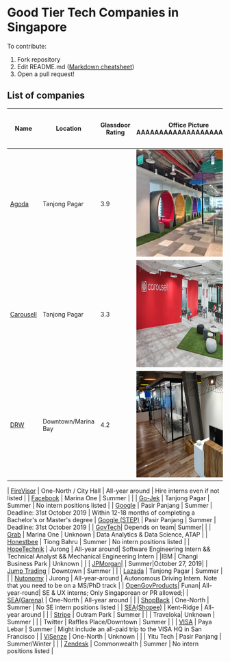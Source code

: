 
# Good Tier Tech Companies in Singapore

To contribute:
1. Fork repository
2. Edit README.md ([Markdown cheatsheet](https://github.com/tchapi/markdown-cheatsheet/blob/master/README.md))
4. Open a pull request!


## List of companies
| Name | Location | Glassdoor Rating | Office Picture AAAAAAAAAAAAAAAAAAAAAAA | Mid Level Engineer Salary | Bonus | Stock Options | Pantry | Annual Leaves | Size | Insurance for dependents, Covers pregnancy? | Notes |
|---|---|---|---|---|---|---|---|---|---|---|---|
| [Agoda](https://careersatagoda.com/)  | Tanjong Pagar | 3.9 | <img src="pictures/agoda.jpeg" alt="Agoda Office" height="250" width="400" > | $7000 | Yes | Yes | 8/10 | 18 | 1001 to 5000 | No/Pay $109 for dependents, No |
| [Carousell](https://careers.carousell.com/) | Tanjong Pagar | 3.3 | <img src="pictures/carousell.jpeg" alt="Carousell Office" height="250" width="400" > | $6000-$7000 | No | Yes | ? | 14 | 201 to 500 | No, No |
| [DRW](https://drw.com/careers/) | Downtown/Marina Bay | 4.2 | <img src="pictures/drw.jpg" alt="Drw Office" height="250" width="400" > | $8000->$10k++) | Yes!$$ | No | Good | 18-25(Depending on length of service) | 1001 to 5000 | Yes, Yes | Daily Catered Breakfasts, includes retirement plan |




| [FireVisor](https://angel.co/firevisor/jobs) | One-North / City Hall | All-year around | Hire interns even if not listed |
| [Facebook](https://www.facebook.com/careers/jobs/440222083369338/) | Marina One | Summer | |
| [Go-Jek](https://www.gojek.io/careers/) | Tanjong Pagar | Summer | No intern positions listed |
| [Google](https://careers.google.com/jobs/results/142027906936120006-software-engineering-intern-summer-2020/?company=Google&company=YouTube&hl=en&jlo=en-US&location=Singapore&q=Software%20Engineering%20intern)  | Pasir Panjang | Summer | Deadline: 31st October 2019 | Within 12-18 months of completing a Bachelor's or Master's degree
| [Google (STEP)](https://careers.google.com/jobs/results/97828209514422982-student-training-in-engineering-program-step-intern-2020/?company=Google&company=YouTube&hl=en&jlo=en-US&location=Singapore&q=Software%20Engineering%20intern)  | Pasir Panjang | Summer | Deadline: 31st October 2019 |
| [GovTech](https://govtech.taleo.net/careersection/govtech_internship/jobsearch.ftl)| Depends on team| Summer| |
| [Grab](https://grab.careers/job-details/?id=962b081ccd05013e0a432d0006525ea0)  | Marina One | Unknown | Data Analytics & Data Science, ATAP |
| [Honestbee](https://careers.honestbee.com/departments/job/)  | Tiong Bahru | Summer | No intern positions listed |
| [HopeTechnik](https://www.hopetechnik.com/careers/) | Jurong | All-year around| Software Engineering Intern && Technical Analyst && Mechanical Engineering Intern |
|IBM | Changi Business Park | Unknown | |
| [JPMorgan](https://jpmchase.taleo.net/careersection/10140/jobdetail.ftl?job=190064684)| | Summer|October 27, 2019|
| [Jump Trading](https://www.jumptrading.com/jobs.html)  | Downtown | Summer | |
| [Lazada](http://www.lazada.com/work-at-lazada) | Tanjong Pagar | Summer | |
| [Nutonomy](https://www.nutonomy.com/careers/) | Jurong | All-year-around | Autonomous Driving Intern. Note that you need to be on a MS/PhD track |
| [OpenGovProducts](https://opengovernmentproducts.recruitee.com/)| Funan| All-year-round| SE & UX interns; Only Singaporean or PR allowed;|
| [SEA(Garena)](https://career.seagroup.com/programs?pos=LIP-area)  | One-North | All-year around | |
| [ShopBack](http://careers.shopback.com/singapore)  | One-North | Summer | No SE intern positions listed |
| [SEA(Shopee)](https://careers.shopee.sg/) | Kent-Ridge | All-year around | |
| [Stripe](https://stripe.com/jobs/listing/software-engineering-intern-apac/1806024?gh_src=73vnei) | Outram Park | Summer | |
| Traveloka| Unknown | Summer | |
| Twitter  | Raffles Place/Downtown | Summer | |
| [VISA](https://jobs.smartrecruiters.com/oneclick-ui/company/108611351/job/1520850202/publication/743999693253063)  | Paya Lebar | Summer | Might include an all-paid trip to the VISA HQ in San Francisco |
| [ViSenze](https://visenze.workable.com/jobs/708797/candidates/new)  | One-North | Unknown | |
| Yitu Tech | Pasir Panjang | Summer/Winter | |
| [Zendesk](https://www.zendesk.com/jobs/singapore/)  | Commonwealth | Summer | No intern positions listed |
